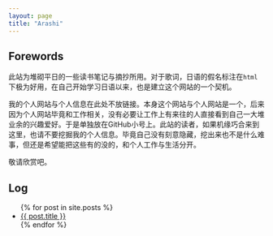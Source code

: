 ```yaml
---
layout: page
title: "Arashi"
---
```

<style>
.index-content {
	margin-top: 30%;
	margin-bottom: 30%;
	font-size: 20px;
	line-height: 40px;
}
</style>

## Forewords

此站为堆砌平日的一些读书笔记与摘抄所用。对于歌词，日语的假名标注在`html`下极为好用，在自己开始学习日语以来，也是建立这个网站的一个契机。

我的个人网站与个人信息在此处不放链接。本身这个网站与个人网站是一个，后来因为个人网站毕竟和工作相关，没有必要让工作上有来往的人直接看到自己一大堆业余的兴趣爱好。于是单独放在GitHub小号上。此站的读者，如果机缘巧合来到这里，也请不要挖掘我的个人信息。毕竟自己没有刻意隐藏，挖出来也不是什么难事，但还是希望能把这些有的没的，和个人工作与生活分开。

敬请欣赏吧。

## Log

<body>
<ul>
  {% for post in site.posts %}
    <li>
      <a href="{{ post.url | prepend: site.baseurl }}">{{ post.title }}</a>
    </li>
  {% endfor %}
</ul>
</body>
